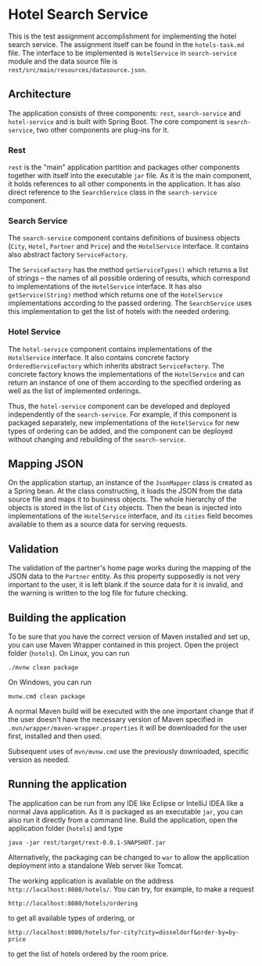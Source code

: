 # Hotel Search Service

This is the test assignment accomplishment for implementing the hotel search service. The assignment itself can be found in the `hotels-task.md` file. The interface to be implemented is `HotelService` in `search-service` module and the data source file is `rest/src/main/resources/datasource.json`.

## Architecture

The application consists of three components: `rest`, `search-service` and `hotel-service` and is built with Spring Boot. The core component is `search-service`, two other components are plug-ins for it.

### Rest

`rest` is the "main" application partition and packages other components together with itself into the executable `jar` file. As it is the main component, it holds references to all other components in the application. It has also direct reference to the `SearchService` class in the `search-service` component.

### Search Service

The `search-service` component contains definitions of business objects (`City`, `Hotel`, `Partner` and `Price`) and the `HotelService` interface. It contains also abstract factory `ServiceFactory`.

The `ServiceFactory` has the method `getServiceTypes()` which returns a list of strings – the names of all possible ordering of results, which correspond to implementations of the `HotelService` interface. It has also `getService(String)` method which returns one of the `HotelService` implementations according to the passed ordering. The `SearchService` uses this implementation to get the list of hotels with the needed ordering.

### Hotel Service

The `hotel-service` component contains implementations of the `HotelService` interface. It also contains concrete factory `OrderedServiceFactory` which inherits abstract `ServiceFactory`. The concrete factory knows the implementations of the `HotelService` and can return an instance of one of them according to the specified ordering as well as the list of implemented orderings.

Thus, the `hotel-service` component can be developed and deployed independently of the `search-service`. For example, if this component is packaged separately, new implementations of the `HotelService` for new types of ordering can be added, and the component can be deployed without changing and rebuilding of the `search-service`.

## Mapping JSON

On the application startup, an instance of the `JsonMapper` class is created as a Spring bean. At the class constructing, it loads the JSON from the data source file and maps it to business objects. The whole hierarchy of the objects is stored in the list of `City` objects. Then the bean is injected into implementations of the `HotelService` interface, and its `cities` field becomes available to them as a source data for serving requests.

## Validation

The validation of the partner's home page works during the mapping of the JSON data to the `Partner` entity. As this property supposedly is not very important to the user, it is left blank if the source data for it is invalid, and the warning is written to the log file for future checking.

## Building the application

To be sure that you have the correct version of Maven installed and set up, you can use Maven Wrapper contained in this project. Open the project folder (`hotels`). On Linux, you can run

```
./mvnw clean package
```

On Windows, you can run

```
mvnw.cmd clean package
```

A normal Maven build will be executed with the one important change that if the user doesn't have the necessary version of Maven specified in `.mvn/wrapper/maven-wrapper.properties` it will be downloaded for the user first, installed and then used.

Subsequent uses of `mvn/mvnw.cmd` use the previously downloaded, specific version as needed.

## Running the application

The application can be run from any IDE like Eclipse or IntelliJ IDEA like a normal Java application. As it is packaged as an executable `jar`, you can also run it directly from a command line. Build the application, open the application folder (`hotels`) and type

```
java -jar rest/target/rest-0.0.1-SNAPSHOT.jar
```

Alternatively, the packaging can be changed to `war` to allow the application deployment into a standalone Web server like Tomcat.

The working application is available on the address `http://localhost:8080/hotels/`. You can try, for example, to make a request

```
http://localhost:8080/hotels/ordering
```

to get all available types of ordering, or

```
http://localhost:8080/hotels/for-city?city=düsseldorf&order-by=by-price
```

to get the list of hotels ordered by the room price.
